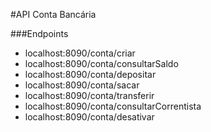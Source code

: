 #API Conta Bancária

###Endpoints

* localhost:8090/conta/criar
* localhost:8090/conta/consultarSaldo
* localhost:8090/conta/depositar
* localhost:8090/conta/sacar
* localhost:8090/conta/transferir
* localhost:8090/conta/consultarCorrentista
* localhost:8090/conta/desativar
